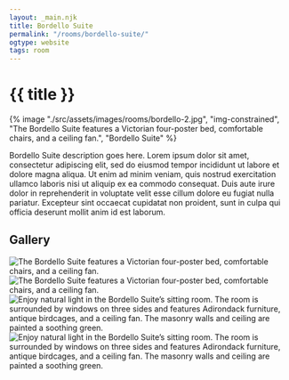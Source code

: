 ```yaml
---
layout: _main.njk
title: Bordello Suite
permalink: "/rooms/bordello-suite/"
ogtype: website
tags: room
---
```


<!-- markdownlint-disable MD025 -->
# {{ title }}
<!-- markdownlint-enable MD025 -->

<sli-dialog-img>

  {% image "./src/assets/images/rooms/bordello-2.jpg", "img-constrained", "The Bordello Suite features a Victorian four-poster bed, comfortable chairs, and a ceiling fan.", "Bordello Suite" %}

</sli-dialog-img>

Bordello Suite description goes here. Lorem ipsum dolor sit amet, consectetur adipiscing elit, sed do eiusmod tempor incididunt ut labore et dolore magna aliqua. Ut enim ad minim veniam, quis nostrud exercitation ullamco laboris nisi ut aliquip ex ea commodo consequat. Duis aute irure dolor in reprehenderit in voluptate velit esse cillum dolore eu fugiat nulla pariatur. Excepteur sint occaecat cupidatat non proident, sunt in culpa qui officia deserunt mollit anim id est laborum.

## Gallery

<sli-dialog-gallery hint rel cols="8">
  
  ![The Bordello Suite features a Victorian four-poster bed, comfortable chairs, and a ceiling fan.](/assets/images/rooms/bordello-1.jpg)
  ![The Bordello Suite features a Victorian four-poster bed, comfortable chairs, and a ceiling fan.](/assets/images/rooms/bordello-2.jpg)
  ![Enjoy natural light in the Bordello Suite’s sitting room. The room is surrounded by windows on three sides and features Adirondack furniture, antique birdcages, and a ceiling fan. The masonry walls and ceiling are painted a soothing green.](/assets/images/rooms/bordello-3.jpg)
  ![Enjoy natural light in the Bordello Suite’s sitting room. The room is surrounded by windows on three sides and features Adirondack furniture, antique birdcages, and a ceiling fan. The masonry walls and ceiling are painted a soothing green.](/assets/images/rooms/bordello-4.jpg)
</sli-dialog-gallery>
